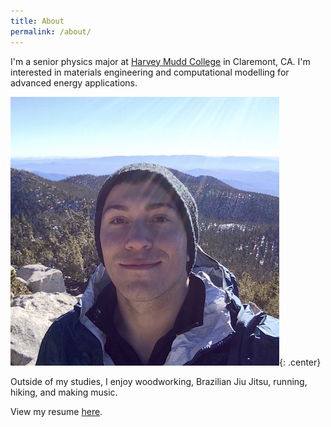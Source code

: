 ```yaml
---
title: About
permalink: /about/
---
```


I'm a senior physics major at [Harvey Mudd College](http://hmc.edu) in Claremont, CA. I'm interested in materials engineering and computational modelling for advanced energy applications.

![me](/img/me.jpg){: .center}

Outside of my studies, I enjoy woodworking, Brazilian Jiu Jitsu, running, hiking, and making music.

View my resume [here](/files/jlk_resume.pdf).
